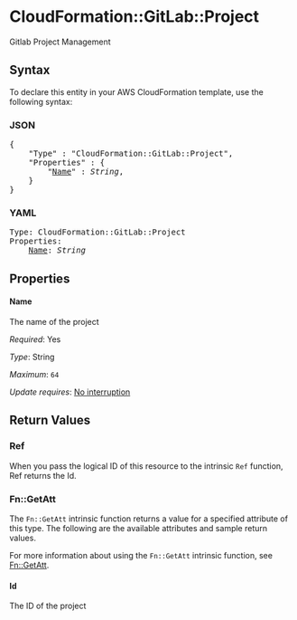 # CloudFormation::GitLab::Project

Gitlab Project Management

## Syntax

To declare this entity in your AWS CloudFormation template, use the following syntax:

### JSON

<pre>
{
    "Type" : "CloudFormation::GitLab::Project",
    "Properties" : {
        "<a href="#name" title="Name">Name</a>" : <i>String</i>,
    }
}
</pre>

### YAML

<pre>
Type: CloudFormation::GitLab::Project
Properties:
    <a href="#name" title="Name">Name</a>: <i>String</i>
</pre>

## Properties

#### Name

The name of the project

_Required_: Yes

_Type_: String

_Maximum_: <code>64</code>

_Update requires_: [No interruption](https://docs.aws.amazon.com/AWSCloudFormation/latest/UserGuide/using-cfn-updating-stacks-update-behaviors.html#update-no-interrupt)

## Return Values

### Ref

When you pass the logical ID of this resource to the intrinsic `Ref` function, Ref returns the Id.

### Fn::GetAtt

The `Fn::GetAtt` intrinsic function returns a value for a specified attribute of this type. The following are the available attributes and sample return values.

For more information about using the `Fn::GetAtt` intrinsic function, see [Fn::GetAtt](https://docs.aws.amazon.com/AWSCloudFormation/latest/UserGuide/intrinsic-function-reference-getatt.html).

#### Id

The ID of the project

